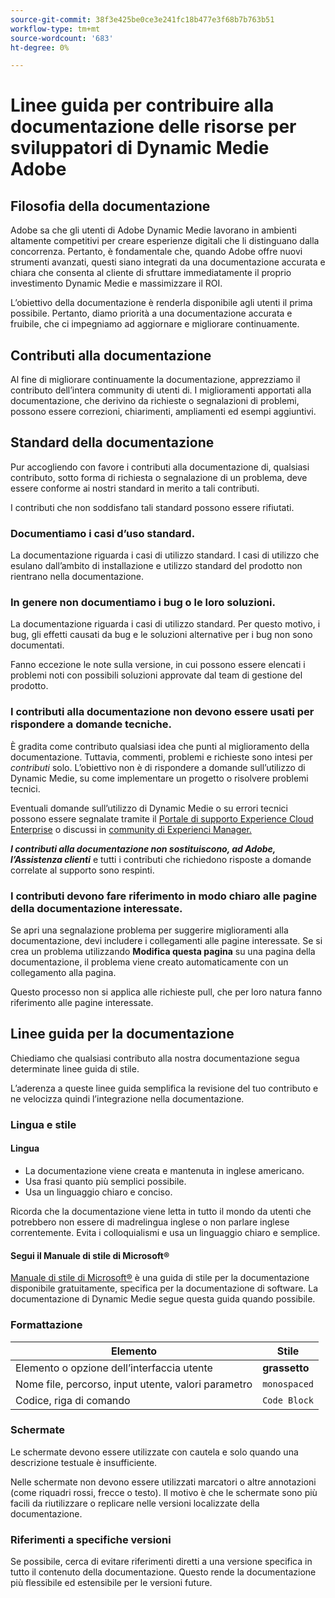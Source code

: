 ```yaml
---
source-git-commit: 38f3e425be0ce3e241fc18b477e3f68b7b763b51
workflow-type: tm+mt
source-wordcount: '683'
ht-degree: 0%

---
```

# Linee guida per contribuire alla documentazione delle risorse per sviluppatori di Dynamic Medie Adobe

## Filosofia della documentazione

Adobe sa che gli utenti di Adobe Dynamic Medie lavorano in ambienti altamente competitivi per creare esperienze digitali che li distinguano dalla concorrenza. Pertanto, è fondamentale che, quando Adobe offre nuovi strumenti avanzati, questi siano integrati da una documentazione accurata e chiara che consenta al cliente di sfruttare immediatamente il proprio investimento Dynamic Medie e massimizzare il ROI.

L’obiettivo della documentazione è renderla disponibile agli utenti il prima possibile. Pertanto, diamo priorità a una documentazione accurata e fruibile, che ci impegniamo ad aggiornare e migliorare continuamente.

## Contributi alla documentazione

Al fine di migliorare continuamente la documentazione, apprezziamo il contributo dell’intera community di utenti di. I miglioramenti apportati alla documentazione, che derivino da richieste o segnalazioni di problemi, possono essere correzioni, chiarimenti, ampliamenti ed esempi aggiuntivi.

## Standard della documentazione

Pur accogliendo con favore i contributi alla documentazione di, qualsiasi contributo, sotto forma di richiesta o segnalazione di un problema, deve essere conforme ai nostri standard in merito a tali contributi.

I contributi che non soddisfano tali standard possono essere rifiutati.

### Documentiamo i casi d’uso standard.

La documentazione riguarda i casi di utilizzo standard. I casi di utilizzo che esulano dall’ambito di installazione e utilizzo standard del prodotto non rientrano nella documentazione.

### In genere non documentiamo i bug o le loro soluzioni.

La documentazione riguarda i casi di utilizzo standard. Per questo motivo, i bug, gli effetti causati da bug e le soluzioni alternative per i bug non sono documentati.

Fanno eccezione le note sulla versione, in cui possono essere elencati i problemi noti con possibili soluzioni approvate dal team di gestione del prodotto.

### I contributi alla documentazione non devono essere usati per rispondere a domande tecniche.

È gradita come contributo qualsiasi idea che punti al miglioramento della documentazione. Tuttavia, commenti, problemi e richieste sono intesi per *contributi* solo. L’obiettivo non è di rispondere a domande sull’utilizzo di Dynamic Medie, su come implementare un progetto o risolvere problemi tecnici.

Eventuali domande sull’utilizzo di Dynamic Medie o su errori tecnici possono essere segnalate tramite il [Portale di supporto Experience Cloud Enterprise](https://experienceleague.adobe.com/?support-solution=General&amp;support-tab=home#support) o discussi in [community di Experienci Manager.](https://experienceleaguecommunities.adobe.com/t5/adobe-experience-manager/ct-p/adobe-experience-manager-community)

***I contributi alla documentazione non sostituiscono, ad Adobe, l’Assistenza clienti*** e tutti i contributi che richiedono risposte a domande correlate al supporto sono respinti.

### I contributi devono fare riferimento in modo chiaro alle pagine della documentazione interessate.

Se apri una segnalazione problema per suggerire miglioramenti alla documentazione, devi includere i collegamenti alle pagine interessate. Se si crea un problema utilizzando **Modifica questa pagina** su una pagina della documentazione, il problema viene creato automaticamente con un collegamento alla pagina.

Questo processo non si applica alle richieste pull, che per loro natura fanno riferimento alle pagine interessate.

## Linee guida per la documentazione

Chiediamo che qualsiasi contributo alla nostra documentazione segua determinate linee guida di stile.

L’aderenza a queste linee guida semplifica la revisione del tuo contributo e ne velocizza quindi l’integrazione nella documentazione.

### Lingua e stile

#### Lingua

* La documentazione viene creata e mantenuta in inglese americano.
* Usa frasi quanto più semplici possibile.
* Usa un linguaggio chiaro e conciso.

Ricorda che la documentazione viene letta in tutto il mondo da utenti che potrebbero non essere di madrelingua inglese o non parlare inglese correntemente. Evita i colloquialismi e usa un linguaggio chiaro e semplice.

#### Segui il Manuale di stile di Microsoft®

[Manuale di stile di Microsoft®](https://learn.microsoft.com/en-us/style-guide/welcome/) è una guida di stile per la documentazione disponibile gratuitamente, specifica per la documentazione di software. La documentazione di Dynamic Medie segue questa guida quando possibile.

### Formattazione

| Elemento | Stile |
|---|---|
| Elemento o opzione dell’interfaccia utente | **grassetto** |
| Nome file, percorso, input utente, valori parametro | `monospaced` |
| Codice, riga di comando | ```Code Block``` |

### Schermate

Le schermate devono essere utilizzate con cautela e solo quando una descrizione testuale è insufficiente.

Nelle schermate non devono essere utilizzati marcatori o altre annotazioni (come riquadri rossi, frecce o testo). Il motivo è che le schermate sono più facili da riutilizzare o replicare nelle versioni localizzate della documentazione.

### Riferimenti a specifiche versioni

Se possibile, cerca di evitare riferimenti diretti a una versione specifica in tutto il contenuto della documentazione. Questo rende la documentazione più flessibile ed estensibile per le versioni future.